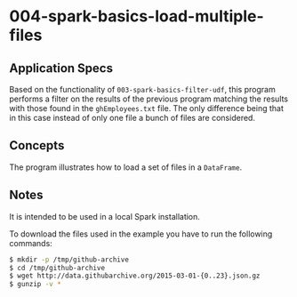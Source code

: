 # 004-spark-basics-load-multiple-files


## Application Specs
Based on the functionality of `003-spark-basics-filter-udf`, this program performs a filter on the results of the previous program matching the results with those found in the `ghEmployees.txt` file. The only difference being that in this case instead of only one file a bunch of files are considered.

## Concepts
The program illustrates how to load a set of files in a `DataFrame`.

## Notes
It is intended to be used in a local Spark installation.

To download the files used in the example you have to run the following commands:

```bash
$ mkdir -p /tmp/github-archive
$ cd /tmp/github-archive
$ wget http://data.githubarchive.org/2015-03-01-{0..23}.json.gz
$ gunzip -v *
```
